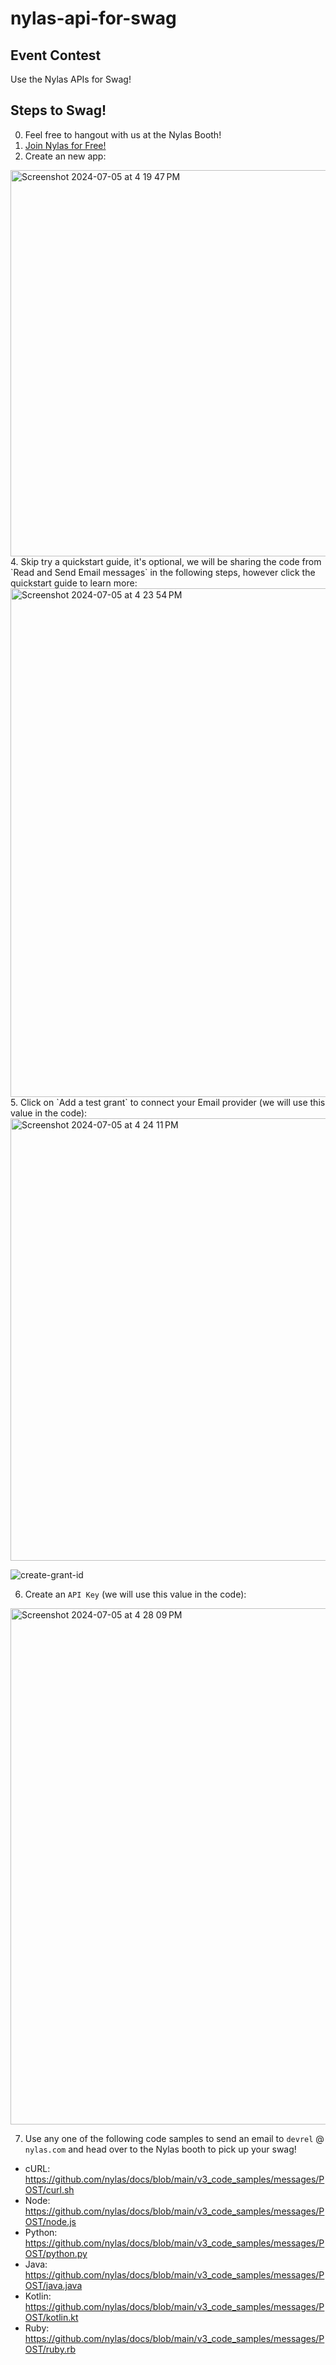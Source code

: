 # nylas-api-for-swag
## Event Contest
Use the Nylas APIs for Swag!

## Steps to Swag!
0. Feel free to hangout with us at the Nylas Booth!
2. <a href="https://hubs.ly/Q02CgmYW0" target="_blank">Join Nylas for Free!</a>
3. Create an new app:
<img width="618" alt="Screenshot 2024-07-05 at 4 19 47 PM" src="https://github.com/nylas-samples/nylas-api-for-swag/assets/553578/b3c23bc9-09fe-446e-bc3e-7b7cc774c6a0">
4. Skip try a quickstart guide, it's optional, we will be sharing the code from `Read and Send Email messages` in the following steps, however click the quickstart guide to learn more:
<img width="814" alt="Screenshot 2024-07-05 at 4 23 54 PM" src="https://github.com/nylas-samples/nylas-api-for-swag/assets/553578/0b056524-6b11-46ff-a662-2449569f30ca">
5. Click on `Add a test grant` to connect your Email provider (we will use this value in the code):

<img width="708" alt="Screenshot 2024-07-05 at 4 24 11 PM" src="https://github.com/nylas-samples/nylas-api-for-swag/assets/553578/1926c2e5-fae1-4242-95ca-ae74bf876321">

![create-grant-id](https://github.com/nylas-samples/nylas-api-for-swag/assets/553578/2159d91a-4fca-4832-a204-d19bb8d9ff4a)

6. Create an `API Key` (we will use this value in the code):
<img width="826" alt="Screenshot 2024-07-05 at 4 28 09 PM" src="https://github.com/nylas-samples/nylas-api-for-swag/assets/553578/7e57c32a-1a4b-40e4-bcc4-21cd5c9e66e6">

7. Use any one of the following code samples to send an email to `devrel` @ `nylas.com` and head over to the Nylas booth to pick up your swag!

- cURL: https://github.com/nylas/docs/blob/main/v3_code_samples/messages/POST/curl.sh
- Node: https://github.com/nylas/docs/blob/main/v3_code_samples/messages/POST/node.js
- Python: https://github.com/nylas/docs/blob/main/v3_code_samples/messages/POST/python.py
- Java: https://github.com/nylas/docs/blob/main/v3_code_samples/messages/POST/java.java
- Kotlin: https://github.com/nylas/docs/blob/main/v3_code_samples/messages/POST/kotlin.kt
- Ruby: https://github.com/nylas/docs/blob/main/v3_code_samples/messages/POST/ruby.rb
